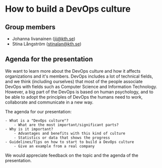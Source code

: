 # How to build a DevOps culture

## Group members

- Johanna Iivanainen (jii@kth.se)
- Stina Långström (stinalan@kth.se)

## Agenda for the presentation
We want to learn more about the DevOps culture and how it affects organizations and it's members. DevOps includes a lot of technical fields, and we think (including ourselves) that most of the people associate DevOps with fields such as Computer Science and Information Technology. However, a big part of the DevOps is based on human psychology, and to be able to adopt the principles of DevOps the humans need to work, collaborate and communicate in a new way. 

The agenda for our presentation:

    - What is a "DevOps culture"?
        - What are the most important/significant parts?
    - Why is it important?
        - Advantages and benefits with this kind of culture
        - Statistics or data that shows the progress
    - Guidelines/Tips on how to start to build a DevOps culture
        - Give an example from a real company
        
We would appreciate feedback on the topic and the agenda of the presentation.
